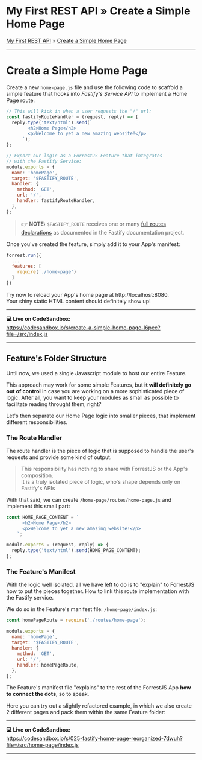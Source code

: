 <h1 class="tutorial-step"><span>My First REST API &raquo;</span> Create a Simple Home Page</h1>

[My First REST API](../README.md) &raquo; [Create a Simple Home Page](./README.md)

---

# Create a Simple Home Page

Create a new `home-page.js` file and use the following code to scaffold a simple feature that hooks into _Fastify's Service API_ to implement a Home Page route:

```js
// This will kick in when a user requests the "/" url:
const fastifyRouteHandler = (request, reply) => {
  reply.type('text/html').send(`
        <h2>Home Page</h2>
        <p>Welcome to yet a new amazing website!</p>
      `);
};

// Export our logic as a ForrestJS Feature that integrates
// with the Fastify Service:
module.exports = {
  name: 'homePage',
  target: '$FASTIFY_ROUTE',
  handler: {
    method: 'GET',
    url: '/',
    handler: fastifyRouteHandler,
  },
};
```

> 👉 **NOTE:** `$FASTIFY_ROUTE` receives one or many [full routes declarations](https://www.fastify.io/docs/latest/Reference/Routes/#full-declaration) as documented in the Fastify documentation project.

Once you've created the feature, simply add it to your App's manifest:

```js
forrest.run({
  ...
  features: [
    require('./home-page')
  ]
})
```

Try now to reload your App's home page at http://localhost:8080.  
Your shiny static HTML content should definitely show up!

---

**💻 Live on CodeSandbox:**  
https://codesandbox.io/s/create-a-simple-home-page-l6pec?file=/src/index.js

---

## Feature's Folder Structure

Until now, we used a single Javascript module to host our entire Feature.

This approach may work for some simple Features, but **it will definitely go out of control** in case you are working on a more sophisticated piece of logic.
After all, you want to keep your modules as small as possible to facilitate reading throught them, right?

Let's then separate our Home Page logic into smaller pieces, that implement different responsibilities.

### The Route Handler

The route handler is the piece of logic that is supposed to handle the user's requests and provide some kind of output.

> This responsibility has nothing to share with ForrestJS or the App's composition.  
> It is a truly isolated piece of logic, who's shape depends only on Fastify's APIs

With that said, we can create `/home-page/routes/home-page.js` and implement this small part:

```js
const HOME_PAGE_CONTENT = `
      <h2>Home Page</h2>
      <p>Welcome to yet a new amazing website!</p>
    `;

module.exports = (request, reply) => {
  reply.type('text/html').send(HOME_PAGE_CONTENT);
};
```

### The Feature's Manifest

With the logic well isolated, all we have left to do is to "explain" to ForrestJS how to put the pieces together.
How to link this route implementation with the Fastify service.

We do so in the Feature's manifest file: `/home-page/index.js`:

```js
const homePageRoute = require('./routes/home-page');

module.exports = {
  name: 'homePage',
  target: '$FASTIFY_ROUTE',
  handler: {
    method: 'GET',
    url: '/',
    handler: homePageRoute,
  },
};
```

The Feature's manifest file "explains" to the rest of the ForrestJS App **how to connect the dots**, so to speak.

Here you can try out a slightly refactored example, in which we also create 2 different pages and pack them within the same Feature folder:

---

**💻 Live on CodeSandbox:**  
https://codesandbox.io/s/025-fastify-home-page-reorganized-7dwuh?file=/src/home-page/index.js

---
